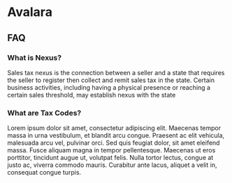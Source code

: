 # Avalara

## FAQ

### What is Nexus?

Sales tax nexus is the connection between a seller and a state that requires the seller to register then collect and remit sales tax in the state. Certain business activities, including having a physical presence or reaching a certain sales threshold, may establish nexus with the state

### What are Tax Codes?

Lorem ipsum dolor sit amet, consectetur adipiscing elit. Maecenas tempor massa in urna vestibulum, et blandit arcu congue. Praesent ac elit vehicula, malesuada arcu vel, pulvinar orci. Sed quis feugiat dolor, sit amet eleifend massa. Fusce aliquam magna in tempor pellentesque. Maecenas ut eros porttitor, tincidunt augue ut, volutpat felis. Nulla tortor lectus, congue at justo ac, viverra commodo mauris. Curabitur ante lacus, aliquet a velit in, consequat congue turpis. 